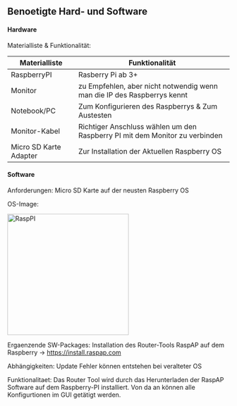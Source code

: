 ## Benoetigte Hard- und Software

#### Hardware 
Materialliste & Funktionalität: 

|**Materialliste**|**Funktionalität**
|-----------|-----------------
|RaspberryPI |Rasberry Pi ab 3+
| Monitor | zu Empfehlen, aber nicht notwendig wenn man die IP des Raspberrys kennt
| Notebook/PC |Zum Konfigurieren des Raspberrys & Zum Austesten 
| Monitor-Kabel|Richtiger Anschluss wählen um den Raspberry PI mit dem Monitor zu verbinden 
|Micro SD Karte Adapter|Zur Installation der Aktuellen Raspberry OS 

#### Software 

Anforderungen: Micro SD Karte auf der neusten Raspberry OS

OS-Image:

<img width="275" alt="RaspPI" src="https://user-images.githubusercontent.com/89446428/139812222-46449d49-71cf-4635-a3bd-364d79d99fc3.PNG">

Ergaenzende SW-Packages: Installation des Router-Tools RaspAP auf dem Raspberry -> https://install.raspap.com 

Abhängigkeiten: Update Fehler können entstehen bei veralteter OS

Funktionalitaet: Das Router Tool wird durch das Herunterladen der RaspAP Software auf dem Raspberry-PI installiert. Von da an können alle Konfigurtionen im GUI getätigt werden. 

